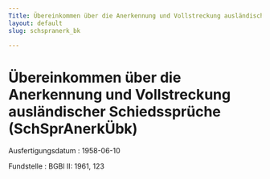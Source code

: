 ```yaml
---
Title: Übereinkommen über die Anerkennung und Vollstreckung ausländischer Schiedssprüche
layout: default
slug: schspranerk_bk

---
```


# Übereinkommen über die Anerkennung und Vollstreckung ausländischer Schiedssprüche (SchSprAnerkÜbk)

Ausfertigungsdatum
:   1958-06-10

Fundstelle
:   BGBl II: 1961, 123

